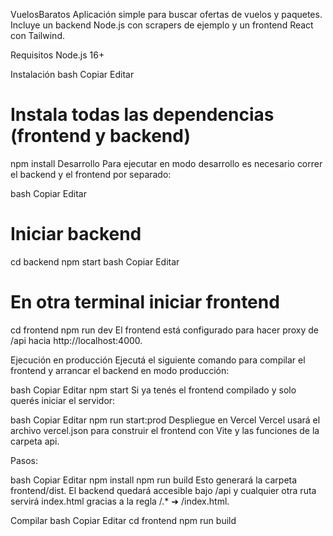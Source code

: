 VuelosBaratos
Aplicación simple para buscar ofertas de vuelos y paquetes. Incluye un backend Node.js con scrapers de ejemplo y un frontend React con Tailwind.

Requisitos
Node.js 16+

Instalación
bash
Copiar
Editar
# Instala todas las dependencias (frontend y backend)
npm install
Desarrollo
Para ejecutar en modo desarrollo es necesario correr el backend y el frontend por separado:

bash
Copiar
Editar
# Iniciar backend
cd backend
npm start
bash
Copiar
Editar
# En otra terminal iniciar frontend
cd frontend
npm run dev
El frontend está configurado para hacer proxy de /api hacia http://localhost:4000.

Ejecución en producción
Ejecutá el siguiente comando para compilar el frontend y arrancar el backend en modo producción:

bash
Copiar
Editar
npm start
Si ya tenés el frontend compilado y solo querés iniciar el servidor:

bash
Copiar
Editar
npm run start:prod
Despliegue en Vercel
Vercel usará el archivo vercel.json para construir el frontend con Vite y las funciones de la carpeta api.

Pasos:

bash
Copiar
Editar
npm install
npm run build
Esto generará la carpeta frontend/dist. El backend quedará accesible bajo /api y cualquier otra ruta servirá index.html gracias a la regla /.* ➜ /index.html.

Compilar
bash
Copiar
Editar
cd frontend
npm run build